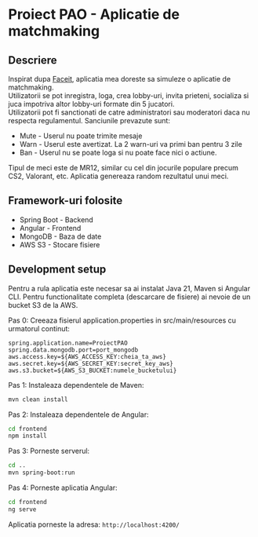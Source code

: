 # Proiect PAO - Aplicatie de matchmaking

## Descriere

Inspirat dupa [Faceit](https://www.faceit.com/en), aplicatia mea doreste sa simuleze o aplicatie de matchmaking.<br>
Utilizatorii se pot inregistra, loga, crea lobby-uri, invita prieteni, socializa si juca impotriva altor lobby-uri formate din 5 jucatori.<br>
Utilizatorii pot fi sanctionati de catre administratori sau moderatori daca nu respecta regulamentul. Sanciunile prevazute sunt:
<ul>
<li> Mute - Userul nu poate trimite mesaje</li>
<li> Warn - Userul este avertizat. La 2 warn-uri va primi ban pentru 3 zile</li>
<li> Ban - Userul nu se poate loga si nu poate face nici o actiune.</li>
</ul>


Tipul de meci este de MR12, similar cu cel din jocurile populare precum CS2, Valorant, etc.
Aplicatia genereaza random rezultatul unui meci.


## Framework-uri folosite
<ul>
<li> Spring Boot - Backend</li>
<li> Angular - Frontend</li>
<li> MongoDB - Baza de date</li>
<li> AWS S3 - Stocare fisiere</li>
</ul>


## Development setup

Pentru a rula aplicatia este necesar sa ai instalat Java 21, Maven si Angular CLI.
Pentru functionalitate completa (descarcare de fisiere) ai nevoie de un bucket S3 de la AWS.

Pas 0: Creeaza fisierul application.properties in src/main/resources cu urmatorul continut:
```properties
spring.application.name=ProiectPAO
spring.data.mongodb.port=port_mongodb
aws.access.key=${AWS_ACCESS_KEY:cheia_ta_aws}
aws.secret.key=${AWS_SECRET_KEY:secret_key_aws}
aws.s3.bucket=${AWS_S3_BUCKET:numele_bucketului}
```
Pas 1: Instaleaza dependentele de Maven:
```sh
mvn clean install
```
Pas 2: Instaleaza dependentele de Angular:
```sh
cd frontend
npm install
```

Pas 3: Porneste serverul:
```sh
cd ..
mvn spring-boot:run
```
Pas 4: Porneste aplicatia Angular:
```sh
cd frontend
ng serve
```

Aplicatia porneste la adresa: ``http://localhost:4200/``

